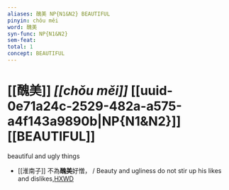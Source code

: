 ```yaml
---
aliases: 醜美 NP{N1&N2} BEAUTIFUL
pinyin: chǒu měi
word: 醜美
syn-func: NP{N1&N2}
sem-feat: 
total: 1
concept: BEAUTIFUL 
---
```

# [[醜美]] *[[chǒu měi]]*  [[uuid-0e71a24c-2529-482a-a575-a4f143a9890b|NP{N1&N2}]] [[BEAUTIFUL]]
beautiful and ugly things
 - [[淮南子]] 不為**醜美**好憎， / Beauty and ugliness do not stir up his likes and dislikes,[HXWD](https://hxwd.org/textview.html?location=KR3j0010_tls_009-1a.20)